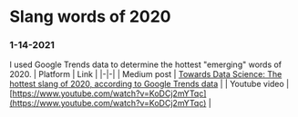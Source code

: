 # Slang words of 2020

### 1-14-2021
I used Google Trends data to determine the hottest "emerging" words of 2020.
| Platform | Link |
|-|-|
| Medium post | [Towards Data Science: The hottest slang of 2020, according to Google Trends data](https://towardsdatascience.com/the-hottest-slang-of-2020-according-to-google-trends-data-7bae348409b4) |
| Youtube video | [https://www.youtube.com/watch?v=KoDCj2mYTqc](https://www.youtube.com/watch?v=KoDCj2mYTqc) |
